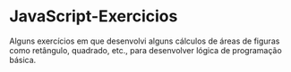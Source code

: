 # JavaScript-Exercicios
Alguns exercícios em que desenvolvi alguns cálculos de áreas de figuras como retângulo, quadrado, etc., para desenvolver lógica de programação básica.
